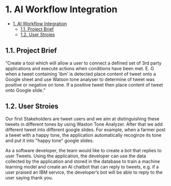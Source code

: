 # 1. AI Workflow Integration

- [1. AI Workflow Integration](#1-ai-workflow-integration)
  - [1.1. Project Brief](#11-project-brief)
  - [1.2. User Stroies](#12-user-stroies)

##  1.1. Project Brief

“Create a tool which will allow a user to connect a defined set of 3rd party applications and execute actions when conditions have been met. E. G when a tweet containing ‘ibm’ is detected place content of tweet onto a Google sheet and use Watson tone analyser to determine of tweet was positive or negative on tone. If a positive tweet then place content of tweet onto Google slide.”

## 1.2. User Stroies
Our first Stakeholders are tweet users and we aim at distinguishing these tweets in different tones by using Waston Tone Analyzer. After that we add different tweet into different google slides. For example, when a farmer post a tweet with a happy tone, the application automatically recoginze its tone and put it into "happy tone" google slides. 

As a software developer, the team would like to create a bot that replies to user Tweets. Using the application, the developer can use the data collected by the application and stored in the database to train a machine learning model and create an AI chatbot that can reply to tweets, e.g. if a user praised an IBM service, the developer’s bot will be able to reply to the user saying thank you.
